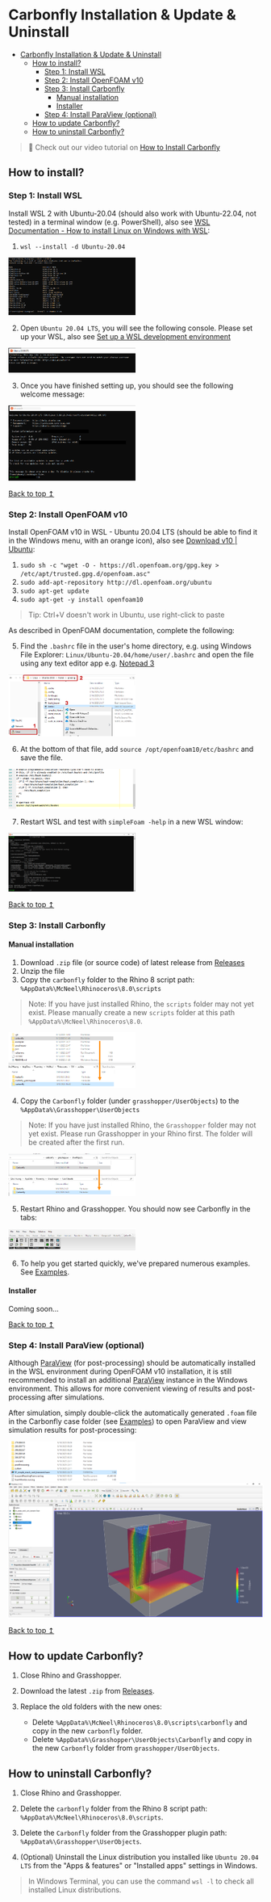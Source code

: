 # Carbonfly Installation & Update & Uninstall

<!-- TOC -->
* [Carbonfly Installation & Update & Uninstall](#carbonfly-installation--update--uninstall)
  * [How to install?](#how-to-install)
    * [Step 1: Install WSL](#step-1-install-wsl)
    * [Step 2: Install OpenFOAM v10](#step-2-install-openfoam-v10)
    * [Step 3: Install Carbonfly](#step-3-install-carbonfly)
      * [Manual installation](#manual-installation)
      * [Installer](#installer)
    * [Step 4: Install ParaView (optional)](#step-4-install-paraview-optional)
  * [How to update Carbonfly?](#how-to-update-carbonfly)
  * [How to uninstall Carbonfly?](#how-to-uninstall-carbonfly)
<!-- TOC -->

> :movie_camera: Check out our video tutorial on [How to Install Carbonfly](https://www.youtube.com/watch?v=2cnaCHx_9OI)

## How to install?

### Step 1: Install WSL

Install WSL 2 with Ubuntu-20.04 (should also work with Ubuntu-22.04, not tested) in a terminal window (e.g. PowerShell), also see [WSL Documentation - How to install Linux on Windows with WSL](https://learn.microsoft.com/en-us/windows/wsl/install):

1. `wsl --install -d Ubuntu-20.04`

<img src="./pics/install_wsl_01.png" alt="install wsl Ubuntu-20.04" width="50%">

2. Open `Ubuntu 20.04 LTS`, you will see the following console. Please set up your WSL, also see [Set up a WSL development environment](https://learn.microsoft.com/en-us/windows/wsl/setup/environment#set-up-your-linux-username-and-password)

<img src="./pics/install_wsl_02.png" alt="set up wsl Ubuntu-20.04" width="50%">

3. Once you have finished setting up, you should see the following welcome message:

<img src="./pics/install_wsl_03.png" alt="finish wsl Ubuntu-20.04" width="50%">

[Back to top ↥](#carbonfly)

### Step 2: Install OpenFOAM v10

Install OpenFOAM v10 in WSL - Ubuntu 20.04 LTS (should be able to find it in the Windows menu, with an orange icon), also see [Download v10 | Ubuntu](https://openfoam.org/download/10-ubuntu/):

1. `sudo sh -c "wget -O - https://dl.openfoam.org/gpg.key > /etc/apt/trusted.gpg.d/openfoam.asc"`
2. `sudo add-apt-repository http://dl.openfoam.org/ubuntu`
3. `sudo apt-get update`
4. `sudo apt-get -y install openfoam10`

> Tip: Ctrl+V doesn't work in Ubuntu, use right-click to paste

As described in OpenFOAM documentation, complete the following:

5. Find the `.bashrc` file in the user's home directory, e.g. using Windows File Explorer: `Linux/Ubuntu-20.04/home/user/.bashrc` and open the file using any text editor app e.g. [Notepad 3](https://github.com/rizonesoft/Notepad3)

<img src="./pics/install_openfoam_01.png" alt="find .bashrc file" width="50%">

6. At the bottom of that file, add `source /opt/openfoam10/etc/bashrc` and save the file.

<img src="./pics/install_openfoam_02.png" alt="add openfoam in .bashrc file" width="50%">

7. Restart WSL and test with `simpleFoam -help` in a new WSL window:

<img src="./pics/install_openfoam_03.png" alt="add openfoam in .bashrc file" width="50%">

[Back to top ↥](#carbonfly)

### Step 3: Install Carbonfly

#### Manual installation

1. Download `.zip` file (or source code) of latest release from [Releases](https://github.com/RWTH-E3D/carbonfly/releases)
2. Unzip the file
3. Copy the `carbonfly` folder to the Rhino 8 script path: `%AppData%\McNeel\Rhinoceros\8.0\scripts`

> Note: If you have just installed Rhino, the `scripts` folder may not yet exist. Please manually create a new `scripts` folder at this path `%AppData%\McNeel\Rhinoceros\8.0`.

<img src="./pics/manual_installation_copy_rhino_8_script.png" alt="manual installation copy rhino 8 script" width="50%">

4. Copy the `Carbonfly` folder (under `grasshopper/UserObjects`) to the `%AppData%\Grasshopper\UserObjects`

> Note: If you have just installed Rhino, the `Grasshopper` folder may not yet exist. Please run Grasshopper in your Rhino first. The folder will be created after the first run.

<img src="./pics/manual_installation_copy_grasshopper_user_objects.png" alt="manual installation copy grasshopper user objects" width="50%">

5. Restart Rhino and Grasshopper. You should now see Carbonfly in the tabs:

<img src="./pics/carbonfly_in_grasshopper.png" alt="manual installation copy grasshopper user objects" width="50%">

6. To help you get started quickly, we've prepared numerous examples. See [Examples](./examples).

#### Installer

Coming soon...

[Back to top ↥](#carbonfly)

### Step 4: Install ParaView (optional)

Although [ParaView](https://www.paraview.org/) (for post-processing) should be automatically installed in the WSL environment during OpenFOAM v10 installation, it is still recommended to install an additional [ParaView](https://www.paraview.org/) instance in the Windows environment. This allows for more convenient viewing of results and post-processing after simulations.

After simulation, simply double-click the automatically generated `.foam` file in the Carbonfly case folder (see [Examples](./examples)) to open ParaView and view simulation results for post-processing:

<img src="./pics/post_processing_paraview_01.png" alt="open results in paraview" width="50%">

<img src="./pics/post_processing_paraview_02.png" alt="post processing in paraview" width="100%">

[Back to top ↥](#carbonfly)

## How to update Carbonfly?

1. Close Rhino and Grasshopper. 

2. Download the latest `.zip` from [Releases](https://github.com/RWTH-E3D/carbonfly/releases). 

3. Replace the old folders with the new ones:
   - Delete `%AppData%\McNeel\Rhinoceros\8.0\scripts\carbonfly` and copy in the new `carbonfly` folder.
   - Delete `%AppData%\Grasshopper\UserObjects\Carbonfly` and copy in the new `Carbonfly` folder from `grasshopper/UserObjects`.

## How to uninstall Carbonfly?

1. Close Rhino and Grasshopper.

2. Delete the `carbonfly` folder from the Rhino 8 script path: `%AppData%\McNeel\Rhinoceros\8.0\scripts`.

3. Delete the `Carbonfly` folder from the Grasshopper plugin path: `%AppData%\Grasshopper\UserObjects`.

4. (Optional) Uninstall the Linux distribution you installed like `Ubuntu 20.04 LTS` from the "Apps & features" or "Installed apps" settings in Windows.

> In Windows Terminal, you can use the command `wsl -l` to check all installed Linux distributions.

